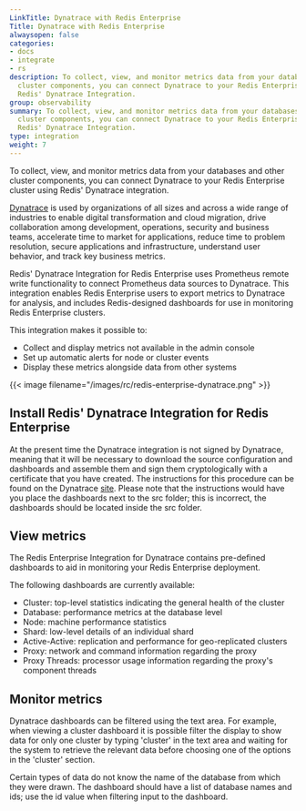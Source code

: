 ```yaml
---
LinkTitle: Dynatrace with Redis Enterprise
Title: Dynatrace with Redis Enterprise
alwaysopen: false
categories:
- docs
- integrate
- rs
description: To collect, view, and monitor metrics data from your databases and other
  cluster components, you can connect Dynatrace to your Redis Enterprise cluster using
  Redis' Dynatrace Integration.
group: observability
summary: To collect, view, and monitor metrics data from your databases and other
  cluster components, you can connect Dynatrace to your Redis Enterprise cluster using
  Redis' Dynatrace Integration.
type: integration
weight: 7
---
```


To collect, view, and monitor metrics data from your databases and other cluster components, you can connect Dynatrace to 
your Redis Enterprise cluster using Redis' Dynatrace integration.

[Dynatrace](https://www.dynatrace.com/) is used by organizations of all sizes and across a wide range of industries to 
enable digital transformation and cloud migration, drive collaboration among development, operations, security and 
business teams, accelerate time to market for applications, reduce time to problem resolution, secure applications and 
infrastructure, understand user behavior, and track key business metrics.

Redis' Dynatrace Integration for Redis Enterprise uses Prometheus remote write functionality to connect Prometheus data 
sources to Dynatrace. This integration enables Redis Enterprise users to export metrics to Dynatrace for analysis, 
and includes Redis-designed dashboards for use in monitoring Redis Enterprise clusters.

This integration makes it possible to:
- Collect and display metrics not available in the admin console
- Set up automatic alerts for node or cluster events
- Display these metrics alongside data from other systems

{{< image filename="/images/rc/redis-enterprise-dynatrace.png" >}}
## Install Redis' Dynatrace Integration for Redis Enterprise

At the present time the Dynatrace integration is not signed by Dynatrace, meaning that it will be necessary to download 
the source configuration and dashboards and assemble them and sign them cryptologically with a certificate that you have 
created. The instructions for this procedure can be found on the Dynatrace 
[site](https://docs.dynatrace.com/docs/extend-dynatrace/extensions20/sign-extension). Please note that the instructions 
would have you place the dashboards next to the src folder; this is incorrect, the dashboards should be located inside 
the src folder.

## View metrics

The Redis Enterprise Integration for Dynatrace contains pre-defined dashboards to aid in monitoring your Redis Enterprise deployment.

The following dashboards are currently available:

- Cluster: top-level statistics indicating the general health of the cluster
- Database: performance metrics at the database level
- Node: machine performance statistics
- Shard: low-level details of an individual shard
- Active-Active: replication and performance for geo-replicated clusters
- Proxy: network and command information regarding the proxy
- Proxy Threads: processor usage information regarding the proxy's component threads 


## Monitor metrics

Dynatrace dashboards can be filtered using the text area. For example, when viewing a cluster dashboard it is possible 
filter the display to show data for only one cluster by typing 'cluster' in the text area and waiting for the system to
retrieve the relevant data before choosing one of the options in the 'cluster' section.

Certain types of data do not know the name of the database from which they were drawn. The dashboard should have a list 
of database names and ids; use the id value when filtering input to the dashboard. 



